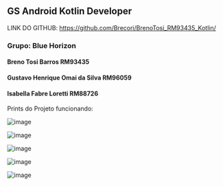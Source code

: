 ## GS Android Kotlin Developer

LINK DO GITHUB: https://github.com/Brecori/BrenoTosi_RM93435_Kotlin/

### Grupo: Blue Horizon
#### Breno Tosi Barros RM93435
#### Gustavo Henrique Omai da Silva RM96059
#### Isabella Fabre Loretti RM88726

Prints do Projeto funcionando:

![image](https://github.com/Brecori/BrenoTosi_RM93435_Kotlin/assets/101286015/939b3149-c28b-4414-9090-ca3b0a2be997)

![image](https://github.com/Brecori/BrenoTosi_RM93435_Kotlin/assets/101286015/2f5844c2-beb1-4236-a538-90eccb5c1992)

![image](https://github.com/Brecori/BrenoTosi_RM93435_Kotlin/assets/101286015/42764627-bcdb-4324-830d-36495820e034)

![image](https://github.com/Brecori/BrenoTosi_RM93435_Kotlin/assets/101286015/42955cbc-66ab-4e90-8925-0d8027bf9aa8)

![image](https://github.com/Brecori/BrenoTosi_RM93435_Kotlin/assets/101286015/2e3d2573-b2ba-4c2d-872d-7d9433be366e)







